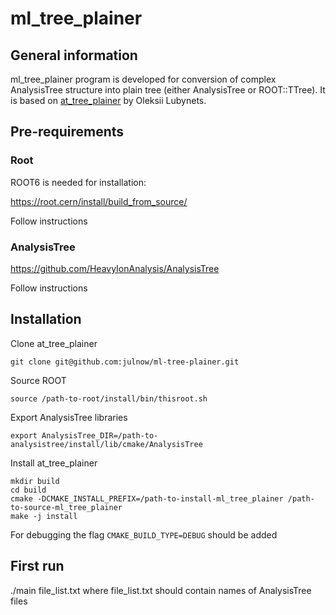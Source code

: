 # ml_tree_plainer

## General information

ml_tree_plainer program is developed for conversion of complex AnalysisTree structure into plain tree (either AnalysisTree or ROOT::TTree).
It is based on [at_tree_plainer](http://git.cbm.gsi.de:o.lubynets/at_tree_plainer.git) by Oleksii Lubynets.

## Pre-requirements

### Root

ROOT6 is needed for installation:

https://root.cern/install/build_from_source/

Follow instructions
    
### AnalysisTree

https://github.com/HeavyIonAnalysis/AnalysisTree

Follow instructions

## Installation

Clone at_tree_plainer

    git clone git@github.com:julnow/ml-tree-plainer.git
    
Source ROOT

    source /path-to-root/install/bin/thisroot.sh
    
Export AnalysisTree libraries

    export AnalysisTree_DIR=/path-to-analysistree/install/lib/cmake/AnalysisTree
    
Install at_tree_plainer
    
    mkdir build
    cd build
    cmake -DCMAKE_INSTALL_PREFIX=/path-to-install-ml_tree_plainer /path-to-source-ml_tree_plainer
    make -j install
For debugging the flag
    ``CMAKE_BUILD_TYPE=DEBUG``
should be added
    
## First run

./main file_list.txt
where file_list.txt should contain names of AnalysisTree files

